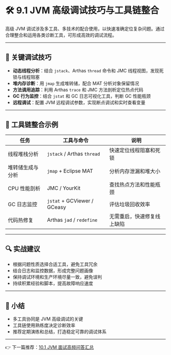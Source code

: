 # 🛠️ 9.1 JVM 高级调试技巧与工具链整合

高级 JVM 调试涉及多工具、多技术的配合使用，以快速准确定位复杂问题。通过合理整合和运用各类诊断工具，可形成高效的调试流程。

------

## 🔧 关键调试技巧

- **动态线程分析**：结合 `jstack`、Arthas `thread` 命令和 JMC 线程视图，发现死锁与线程阻塞
- **堆内存诊断**：用 `jmap` 生成堆转储，配合 MAT 分析对象保留情况
- **方法调用追踪**：利用 Arthas `trace` 和 JMC 方法剖析定位热点代码
- **GC 行为监控**：结合 `jstat` 和 GC 日志可视化工具，判断 GC 性能瓶颈
- **远程调试**：配置 JVM 远程调试参数，实现断点调试和实时查看变量

------

## 🧩 工具链整合示例

| 任务             | 工具与命令                  | 说明                       |
| ---------------- | --------------------------- | -------------------------- |
| 线程堆栈分析     | `jstack` / Arthas `thread`  | 快速定位线程阻塞和死锁     |
| 堆转储生成与分析 | `jmap` + Eclipse MAT        | 分析内存泄漏和堆大小       |
| CPU 性能剖析     | JMC / YourKit               | 查找热点方法和性能瓶颈     |
| GC 日志监控      | `jstat` + GCViewer / GCeasy | 评估垃圾回收效率           |
| 代码热修复       | Arthas `jad` / `redefine`   | 无需重启，快速修复线上缺陷 |

------

## 🔍 实战建议

- 根据问题性质选择合适工具，避免工具冗余
- 结合日志和监控数据，形成完整问题画像
- 保持调试环境和生产环境尽量一致，避免误判
- 持续积累经验和脚本，提高故障响应速度

------

## 📝 小结

- 多工具协同是 JVM 高级调试的关键
- 工具链使用熟练度决定诊断效率
- 推荐定期演练和总结，打造稳定可靠的调试体系

------

👉 下一篇推荐：[10.1 JVM 面试高频问答汇总](../10.%20JVM面试高频问答/10.1JVM面试高频问答汇总.md)